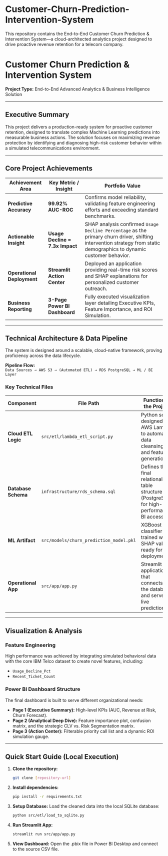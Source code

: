 # Customer-Churn-Prediction-Intervention-System
This repository contains the End-to-End Customer Churn Prediction &amp; Intervention System—a cloud-architected analytics project designed to drive proactive revenue retention for a telecom company.
# Customer Churn Prediction & Intervention System

**Project Type:** End-to-End Advanced Analytics & Business Intelligence Solution

---

## Executive Summary

This project delivers a production-ready system for proactive customer retention, designed to translate complex Machine Learning predictions into measurable business actions. The solution focuses on maximizing revenue protection by identifying and diagnosing high-risk customer behavior within a simulated telecommunications environment.

---

## Core Project Achievements

| Achievement Area       | Key Metric / Insight                       | Portfolio Value |
|------------------------|---------------------------------------------|-----------------|
| **Predictive Accuracy** | **99.92% AUC-ROC**                         | Confirms model reliability, validating feature engineering efforts and exceeding standard benchmarks. |
| **Actionable Insight** | **Usage Decline = 7.3x Impact**             | SHAP analysis confirmed `Usage Decline Percentage` as the primary churn driver, shifting intervention strategy from static demographics to dynamic customer behavior. |
| **Operational Deployment** | **Streamlit Action Center**              | Deployed an application providing real-time risk scores and SHAP explanations for personalized customer outreach. |
| **Business Reporting** | **3-Page Power BI Dashboard**               | Fully executed visualization layer detailing Executive KPIs, Feature Importance, and ROI Simulation. |

---

## Technical Architecture & Data Pipeline

The system is designed around a scalable, cloud-native framework, proving proficiency across the data lifecycle.

**Pipeline Flow:**  
`Data Sources → AWS S3 → (Automated ETL) → RDS PostgreSQL → ML / BI Layer`

### Key Technical Files

| Component            | File Path                           | Function in the Project |
|----------------------|--------------------------------------|--------------------------|
| **Cloud ETL Logic**  | `src/etl/lambda_etl_script.py`       | Python script designed for AWS Lambda to automate data cleansing and feature generation. |
| **Database Schema**  | `infrastructure/rds_schema.sql`      | Defines the final relational table structure (PostgreSQL) for high-performance BI access. |
| **ML Artifact**      | `src/models/churn_prediction_model.pkl` | XGBoost classifier trained with SHAP values, ready for deployment. |
| **Operational App**  | `src/app/app.py`                     | Streamlit application that connects to the database and serves live predictions. |

---

## Visualization & Analysis

### Feature Engineering
High performance was achieved by integrating simulated behavioral data with the core IBM Telco dataset to create novel features, including:
- `Usage_Decline_Pct`
- `Recent_Ticket_Count`

### Power BI Dashboard Structure
The final dashboard is built to serve different organizational needs:

- **Page 1 (Executive Summary):** High-level KPIs (AUC, Revenue at Risk, Churn Forecast).
- **Page 2 (Analytical Deep Dive):** Feature importance plot, confusion matrix, and the strategic CLV vs. Risk Segmentation matrix.
- **Page 3 (Action Center):** Filterable priority call list and a dynamic ROI simulation gauge.

---

## Quick Start Guide (Local Execution)

1. **Clone the repository:**
   ```bash
   git clone [repository-url]
2. **Install dependencies:**
   ```bash
   pip install -r requirements.txt


3. **Setup Database:**
   Load the cleaned data into the local SQLite database:
   ```bash
   python src/etl/load_to_sqlite.py


4. **Run Streamlit App:**
   ```bash
   streamlit run src/app/app.py


5. **View Dashboard:**
   Open the .pbix file in Power BI Desktop and connect to the source CSV file.
